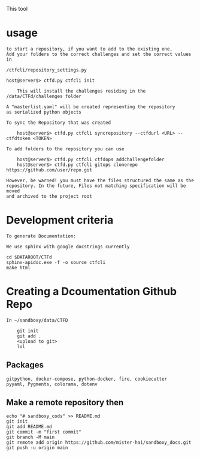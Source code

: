This tool 

# usage
    to start a repository, if you want to add to the existing one,
    Add your folders to the correct challenges and set the correct values in

    /ctfcli/repository_settings.py

    host@server$> ctfd.py ctfcli init

        This will install the challenges residing in the /data/CTFd/challenges folder

    A "masterlist.yaml" will be created representing the repository
    as serialized python objects

    To sync the Repository that was created

        host@server$> ctfd.py ctfcli syncrepository --ctfdurl <URL> --ctfdtoken <TOKEN>

    To add folders to the repository you can use

        host@server$> ctfd.py ctfcli ctfdops addchallengefolder
        host@server$> ctfd.py ctfcli gitops clonerepo https://github.com/user/repo.git
    
    However, be warned! you must have the files structured the same as the 
    repository. In the future, Files not matching specification will be moved 
    and archived to the project root


# Development criteria

    To generate Documentation:

    We use sphinx with google docstrings currently

    cd $DATAROOT/CTFd
    sphinx-apidoc.exe -f -o source ctfcli
    make html

# Creating a Dcoumentation Github Repo

    In ~/sandboxy/data/CTFD
        
        git init
        git add .
        <upload to git>
        lol

## Packages

    gitpython, docker-compose, python-docker, fire, cookiecutter
    pyyaml, Pygments, colorama, dotenv


## Make a remote repository then

    echo "# sandboxy_cods" >> README.md
    git init
    git add README.md
    git commit -m "first commit"
    git branch -M main
    git remote add origin https://github.com/mister-hai/sandboxy_docs.git
    git push -u origin main

